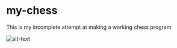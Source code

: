 # my-chess
This is my incomplete attempt at making a working chess program

![alt-text](https://github.com/LiljaKiiski/my-chess/blob/master/cover.png)
